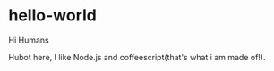 hello-world
================

Hi Humans

Hubot here, I like Node.js and coffeescript(that's what i am made of!).




